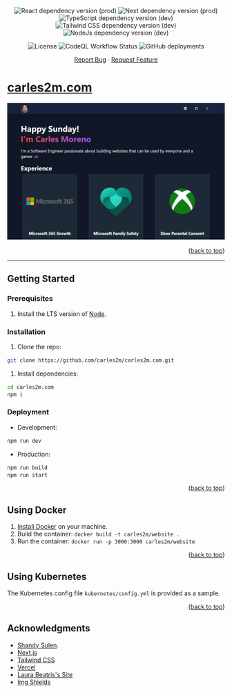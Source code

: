 <div id="top"></div>

<p align="center">
  <img alt="React dependency version (prod)" src="https://img.shields.io/github/package-json/dependency-version/carles2m/carles2m.com/react">
  <img alt="Next dependency version (prod)" src="https://img.shields.io/github/package-json/dependency-version/carles2m/carles2m.com/next">
  <img alt="TypeScript dependency version (dev)" src="https://img.shields.io/github/package-json/dependency-version/carles2m/carles2m.com/dev/typescript">
  <img alt="Tailwind CSS dependency version (dev)" src="https://img.shields.io/github/package-json/dependency-version/carles2m/carles2m.com/dev/tailwindcss">
  <img alt="NodeJs dependency version (dev)" src="https://img.shields.io/badge/node-LTS-blue">
</p>

<p align="center">
  <img alt="License" src="https://img.shields.io/github/license/carles2m/carles2m.com">
  <img alt="CodeQL Workflow Status" src="https://img.shields.io/github/actions/workflow/status/carles2m/carles2m.com/codeql-analysis.yml?branch=main&label=CodeQL">
  <img alt="GitHub deployments" src="https://img.shields.io/github/deployments/carles2m/carles2m.com/production?label=deployment">
</p>

<p align="center">
  <a href="https://github.com/carles2m/carles2m.com/issues/new?assignees=carles2m&labels=bug&template=bug_report.md">Report Bug</a>
  ·
  <a href="https://github.com/carles2m/carles2m.com/issues/new?assignees=carles2m&labels=enhancement&template=feature_request.md">Request Feature</a>
</p>

# [carles2m.com](https://carles2m.com)

<p align="center">
  <a href="https://carles2m.com">
    <img alt="carles2m.com" src="public/form_factor-wide.webp">
  </a>
</p>

<p align="end">(<a href="#top">back to top</a>)</p>

---

## Getting Started

### Prerequisites

1. Install the LTS version of [Node](https://nodejs.org/).

### Installation

1. Clone the repo:
```bash
git clone https://github.com/carles2m/carles2m.com.git
```
1. Install dependencies: 
```bash
cd carles2m.com
npm i
```

### Deployment

* Development:
```bash
npm run dev
```
* Production:
```bash
npm run build
npm run start
```

<p align="end">(<a href="#top">back to top</a>)</p>

## Using Docker

1. [Install Docker](https://docs.docker.com/get-docker/) on your machine.
1. Build the container: `docker build -t carles2m/website .`
1. Run the container: `docker run -p 3000:3000 carles2m/website`

<p align="end">(<a href="#top">back to top</a>)</p>

## Using Kubernetes

The Kubernetes config file `kubernetes/config.yml` is provided as a sample.

<p align="end">(<a href="#top">back to top</a>)</p>

## Acknowledgments

* [Shandy Sulen](https://www.linkedin.com/in/shandysulen).
* [Next.js](https://nextjs.org)
* [Tailwind CSS](https://tailwindcss.com/)
* [Vercel](https://vercel.com/)
* [Laura Beatris's Site](https://github.com/LauraBeatris/laurabeatris.com)
* [Img Shields](https://shields.io)
